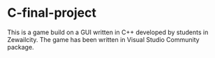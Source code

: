 # C-final-project
This is a game build on a GUI written in C++ developed by students in Zewailcity. The game has been written in Visual Studio Community package. 
